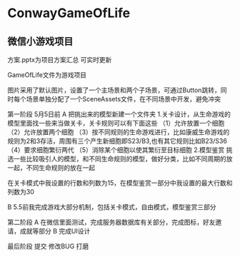 # ConwayGameOfLife

## 微信小游戏项目

方案.pptx为项目方案汇总 可实时更新

GameOfLife文件为游戏项目

图片采用了默认图片，设置了一个主场景和两个子场景，可通过Button跳转，同时每个场景单独分配了一个SceneAssets文件，在不同场景中开发，避免冲突


第一阶段
5月5日前
A
把挑出来的模型新建一个文件夹
1.关卡设计，从生命游戏的模型里面找一些来当做关卡，关卡规则可以有下面这些
（1）允许放置一个细胞
（2）允许放置两个细胞
（3）按不同规则的生命游戏进行，比如康威生命游戏的规则为2和3存活，周围有三个产生新细胞即S23/B3,也有其它规则比如B23/S36
（4）要求细胞繁衍两代
（5）消除某个细胞以使其繁衍至目标细胞
2.模型鉴赏
挑选一些比较吸引人的模型，和不同生命规则的模型，做好分类，比如不同周期的放一起，不同生命规则的放在一起

在关卡模式中我设置的行数和列数为15，在模型鉴赏一部分中我设置的最大行数和列数为30


B 5.5前我完成游戏大部分机制，包括关卡模式，自由模式，模型鉴赏三部分

第二阶段
A 在微信里面测试，完成服务器数据库有关部分，完成图标，好友邀请，成就等部分
B 完成UI设计

最后阶段
提交 修改BUG 打磨